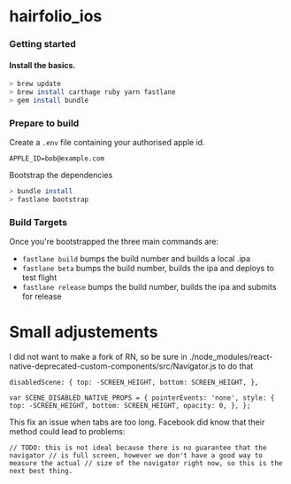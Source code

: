 # hairfolio_ios

### Getting started

#### Install the basics.

```sh
> brew update
> brew install carthage ruby yarn fastlane
> gem install bundle
```

### Prepare to build

Create a `.env` file containing your authorised apple id.

```
APPLE_ID=bob@example.com
```

Bootstrap the dependencies

```sh
> bundle install
> fastlane bootstrap
```

### Build Targets

Once you're bootstrapped the three main commands are:

* `fastlane build` bumps the build number and builds a local .ipa
* `fastlane beta` bumps the build number, builds the ipa and deploys to test flight
* `fastlane release` bumps the build number, builds the ipa and submits for release

# Small adjustements

I did not want to make a fork of RN, so be sure in ./node_modules/react-native-deprecated-custom-components/src/Navigator.js to do that


`disabledScene: {
  top: -SCREEN_HEIGHT,
  bottom: SCREEN_HEIGHT,
},`


`var SCENE_DISABLED_NATIVE_PROPS = {
  pointerEvents: 'none',
  style: {
    top: -SCREEN_HEIGHT,
    bottom: SCREEN_HEIGHT,
    opacity: 0,
  },
};`

This fix an issue when tabs are too long. Facebook did know that their method could lead to problems:

`// TODO: this is not ideal because there is no guarantee that the navigator
// is full screen, however we don't have a good way to measure the actual
// size of the navigator right now, so this is the next best thing.`
